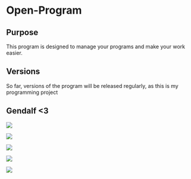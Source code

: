 ﻿<h1>Open-Program</h1>
 
<h2>Purpose</h2>
<p>This program is designed to manage your programs and make your work easier.</p>
<h2>Versions</h2>
<p>
So far, versions of the program will be released regularly, as this is my programming project</p>
<h2>Gendalf <3</h2>
<img src="https://misha133.ru/7Q3S.gif"></img>

<img src="https://misha133.ru/zhmix.gif"> </img>

<img src="https://misha133.ru/amogus.gif"> </img>

<img src="https://misha133.ru/m133.png"> </img>

<img src="https://misha133.ru/VID-20211015-WA0000.mp4"> </img>

